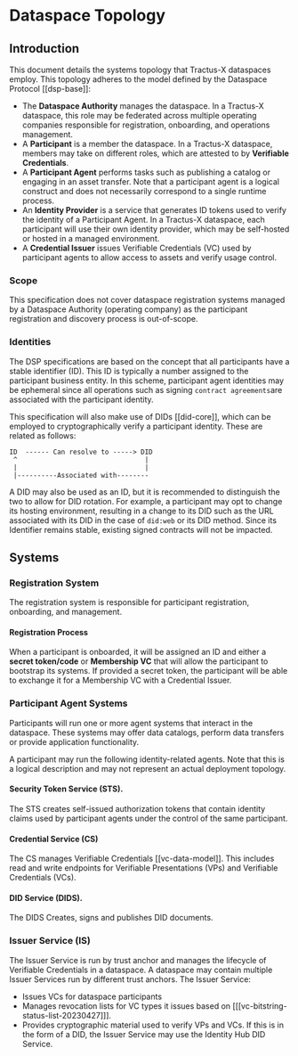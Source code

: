 # Dataspace Topology

## Introduction

This document details the systems topology that Tractus-X dataspaces employ. This topology adheres to the model defined
by the Dataspace Protocol [[dsp-base]]:

- The **Dataspace Authority** manages the dataspace. In a Tractus-X dataspace, this role may be federated across
  multiple operating companies responsible for registration, onboarding, and operations management.
- A **Participant** is a member the dataspace. In a Tractus-X dataspace, members may take on different roles, which are
  attested to by **Verifiable Credentials**.
- A **Participant Agent** performs tasks such as publishing a catalog or engaging in an asset transfer. Note that a
  participant agent is a logical construct and does not necessarily correspond to a single runtime process.
- An **Identity Provider** is a service that generates ID tokens used to verify the identity of a Participant Agent. In
  a Tractus-X dataspace, each participant will use their own identity provider, which may be self-hosted or hosted in a
  managed environment.
- A **Credential Issuer** issues Verifiable Credentials (VC) used by participant agents to allow access to assets and
  verify usage control.

### Scope

This specification does not cover dataspace registration systems managed by a Dataspace Authority (operating company) as
the participant registration and discovery process is out-of-scope.

### Identities

The DSP specifications are based on the concept that all participants have a stable identifier (ID). This ID is
typically a number assigned to the participant business entity. In this scheme, participant agent identities may be
ephemeral since all operations such as signing `contract agreements`are associated with the participant identity.

This specification will also make use of DIDs [[did-core]], which can be employed to
cryptographically verify a participant identity. These are related as follows:

```text
ID  ------ Can resolve to -----> DID
 ^                                |
 |                                |
 |----------Associated with--------                               
```

A DID may also be used as an ID, but it is recommended to distinguish the two to allow for DID rotation. For example, a
participant may opt to change its hosting environment, resulting in a change to its DID such as the URL associated with
its DID in the case of `did:web` or its DID method. Since its Identifier remains stable, existing signed contracts will
not be impacted.

## Systems

### Registration System

The registration system is responsible for participant registration, onboarding, and management.

#### Registration Process

When a participant is onboarded, it will be assigned an ID and either a **secret token/code** or **Membership VC** that
will allow the participant to bootstrap its systems. If provided a secret token, the participant will be able to
exchange it for a Membership VC with a Credential Issuer.

### Participant Agent Systems

Participants will run one or more agent systems that interact in the dataspace. These systems may offer data catalogs,
perform data transfers or provide application functionality.

A participant may run the following identity-related agents. Note that this is a logical description and may not
represent an actual deployment topology.

#### Security Token Service (STS).

The STS creates self-issued authorization tokens that contain identity claims used by participant agents under the
control of the same participant.

#### Credential Service (CS)

The CS manages Verifiable Credentials [[vc-data-model]]. This includes read and write endpoints
for Verifiable Presentations (VPs) and Verifiable Credentials (VCs).

#### DID Service (DIDS).

The DIDS Creates, signs and publishes DID documents.

### Issuer Service (IS)

The Issuer Service is run by trust anchor and manages the lifecycle of Verifiable Credentials in a dataspace. A
dataspace may contain multiple Issuer Services run by different trust anchors. The Issuer Service:

- Issues VCs for dataspace participants
- Manages revocation lists for VC types it issues based
  on [[[vc-bitstring-status-list-20230427]]].
- Provides cryptographic material used to verify VPs and VCs. If this is in the form of a DID, the Issuer Service may
  use the Identity Hub DID Service.  
